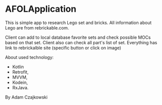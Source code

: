 # AFOLApplication

This is simple app to research Lego set and bricks. All information about Lego are from rebrickable.com. 

Client can add to local database favorite sets and check possible MOCs based on that set. Client also can check all part's list of set. Everything has link to rebrickalble site (specific button or click on image) 


About used technology:
- Kotlin
- Retrofit,
- MVVM,
- Kodein,
- RxJava.

By Adam Czajkowski
